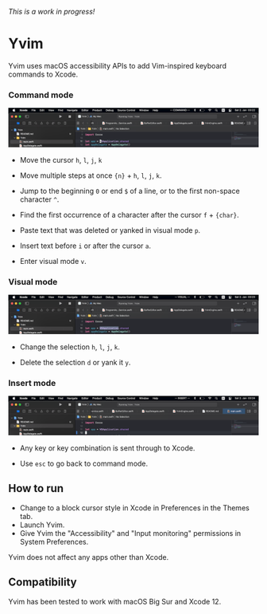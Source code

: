 *This is a work in progress!*

#  Yvim

Yvim uses macOS accessibility APIs to add Vim-inspired keyboard commands to Xcode.

### Command mode

![Command mode](screenshot_command.png)

* Move the cursor `h`, `l`, `j`, `k`

* Move multiple steps at once `{n}` + `h`, `l`, `j`, `k`.

* Jump to the beginning `0` or end `$` of a line, or to the first non-space character `^`.

* Find the first occurrence of a character after the cursor `f` + `{char}`.

* Paste text that was deleted or yanked in visual mode `p`.

* Insert text before `i` or after the cursor `a`.

* Enter visual mode `v`.

### Visual mode

![Visual mode](screenshot_visual.png)

* Change the selection `h`, `l`, `j`, `k`.

* Delete the selection `d` or yank it `y`.

### Insert mode

![Insert mode](screenshot_insert.png)

* Any key or key combination is sent through to Xcode.

* Use `esc` to go back to command mode.

## How to run

* Change to a block cursor style in Xcode in Preferences in the Themes tab.
* Launch Yvim.
* Give Yvim the "Accessibility" and "Input monitoring" permissions in System Preferences.

Yvim does not affect any apps other than Xcode.

## Compatibility

Yvim has been tested to work with macOS Big Sur and Xcode 12.

